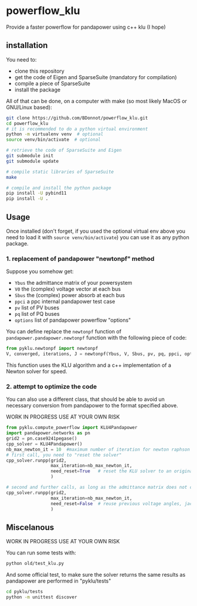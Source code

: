 # powerflow_klu
Provide a faster powerflow for pandapower using c++ klu (I hope)

## installation
You need to:
- clone this repository
- get the code of Eigen and SparseSuite (mandatory for compilation)
- compile a piece of SparseSuite
- install the package

All of that can be done, on a computer with make (so most likely MacOS or GNU/Linux based):
```bash
git clone https://github.com/BDonnot/powerflow_klu.git
cd powerflow_klu
# it is recommended to do a python virtual environment
python -m virtualenv venv  # optional
source venv/bin/activate  # optional

# retrieve the code of SparseSuite and Eigen
git submodule init
git submodule update

# compile static libraries of SparseSuite
make

# compile and install the python package
pip install -U pybind11
pip install -U .
```

## Usage
Once installed (don't forget, if you used the optional virtual env
above you need to load it with `source venv/bin/activate`) you can
use it as any python package.

### 1. replacement of pandapower "newtonpf" method
Suppose you somehow get:
- `Ybus` the admittance matrix of your powersystem
- `V0` the (complex) voltage vector at each bus
- `Sbus` the (complex) power absorb at each bus
- `ppci` a ppc internal pandapower test case
- `pv` list of PV buses
- `pq` list of PQ buses
- `options` list of pandapower powerflow "options"

You can define replace the `newtonpf` function of `pandapower.pandapower.newtonpf` function with the following
piece of code:
```python
from pyklu.newtonpf import newtonpf
V, converged, iterations, J = newtonpf(Ybus, V, Sbus, pv, pq, ppci, options)
```

This function uses the KLU algorithm and a c++ implementation of a Newton solver for speed.

### 2. attempt to optimize the code
You can also use a different class, that should be able to avoid
un necessary conversion from pandapower to the format specified above.

WORK IN PROGRESS USE AT YOUR OWN RISK

```python
from pyklu.compute_powerflow import KLU4Pandapower
import pandapower.networks as pn
grid2 = pn.case9241pegase()
cpp_solver = KLU4Pandapower()
nb_max_newton_it = 10  #maximum number of iteration for newton raphson
# first call, you need to "reset the solver"
cpp_solver.runpp(grid2, 
                 max_iteration=nb_max_newton_it,
                 need_reset=True   # reset the KLU solver to an original state, need to be done each time the Ymatrix is changed (might be slow)
                 )

# second and further calls, as long as the admittance matrix does not change
cpp_solver.runpp(grid2, 
                 max_iteration=nb_max_newton_it,
                 need_reset=False  # reuse previous voltage angles, jacobian matrix, and admittance matrix
                 )
```

## Miscelanous
WORK IN PROGRESS USE AT YOUR OWN RISK

You can run some tests with:
```bash
python old/test_klu.py
```

And some official test, to make sure the solver returns the same results as pandapower
are performed in "pyklu/tests"
```bash
cd pyklu/tests
python -m unittest discover
```


